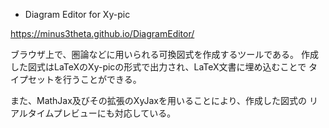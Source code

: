 * Diagram Editor for Xy-pic

https://minus3theta.github.io/DiagramEditor/

ブラウザ上で、圏論などに用いられる可換図式を作成するツールである。
作成した図式はLaTeXのXy-picの形式で出力され、LaTeX文書に埋め込むことで
タイプセットを行うことができる。

また、MathJax及びその拡張のXyJaxを用いることにより、作成した図式の
リアルタイムプレビューにも対応している。
